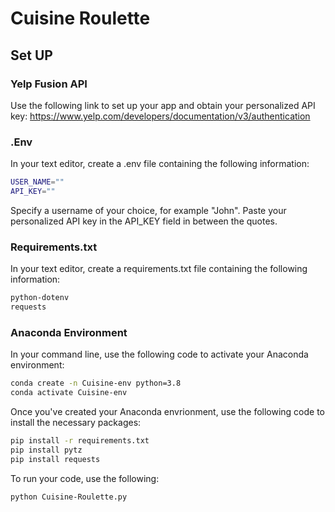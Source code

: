 # Cuisine Roulette

## Set UP

### Yelp Fusion API

Use the following link to set up your app and obtain your personalized API key: 
https://www.yelp.com/developers/documentation/v3/authentication

### .Env

In your text editor, create a .env file containing the following information: 
```sh
USER_NAME=""
API_KEY=""
```
Specify a username of your choice, for example "John".
Paste your personalized API key in the API_KEY field in between the quotes.

### Requirements.txt

In your text editor, create a requirements.txt file containing the following information: 
```sh
python-dotenv
requests
```

### Anaconda Environment

In your command line, use the following code to activate your Anaconda environment: 
```sh
conda create -n Cuisine-env python=3.8 
conda activate Cuisine-env
```

Once you've created your Anaconda envrionment, use the following code to install the necessary packages: 
```sh
pip install -r requirements.txt
pip install pytz
pip install requests
```

To run your code, use the following:
```sh
python Cuisine-Roulette.py
```